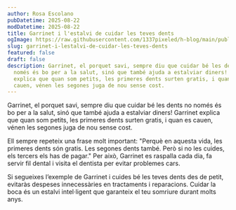 ```yaml
---
author: Rosa Escolano
pubDatetime: 2025-08-22
modDatetime: 2025-08-22
title: Garrinet i l'estalvi de cuidar les teves dents
ogImage: https://raw.githubusercontent.com/1337pixeled/h-blog/main/public/assets/garrinet7.webp
slug: garrinet-i-lestalvi-de-cuidar-les-teves-dents
featured: false
draft: false
description: Garrinet, el porquet savi, sempre diu que cuidar bé les dents no
  només és bo per a la salut, sinó que també ajuda a estalviar diners! Garrinet
  explica que quan som petits, les primeres dents surten gratis, i quan es
  cauen, vénen les segones juga de nou sense cost.
---
```

Garrinet, el porquet savi, sempre diu que cuidar bé les dents no només és bo per a la salut, sinó que també ajuda a estalviar diners! Garrinet explica que quan som petits, les primeres dents surten gratis, i quan es cauen, vénen les segones juga de nou sense cost.

Ell sempre repeteix una frase molt important: "Perquè en aquesta vida, les primeres dents són gratis. Les segones dents també. Però si no les cuides, els tercers els has de pagar." Per això, Garrinet es raspalla cada dia, fa servir fil dental i visita el dentista per evitar problemes cars.

Si segueixes l’exemple de Garrinet i cuides bé les teves dents des de petit, evitaràs despeses innecessàries en tractaments i reparacions. Cuidar la boca és un estalvi intel·ligent que garanteix el teu somriure durant molts anys.